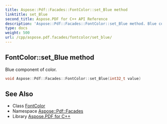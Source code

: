 ```yaml
---
title: Aspose::Pdf::Facades::FontColor::set_Blue method
linktitle: set_Blue
second_title: Aspose.PDF for C++ API Reference
description: 'Aspose::Pdf::Facades::FontColor::set_Blue method. Blue component of color in C++.'
type: docs
weight: 500
url: /cpp/aspose.pdf.facades/fontcolor/set_blue/
---
```

## FontColor::set_Blue method


Blue component of color.

```cpp
void Aspose::Pdf::Facades::FontColor::set_Blue(int32_t value)
```

## See Also

* Class [FontColor](../)
* Namespace [Aspose::Pdf::Facades](../../)
* Library [Aspose.PDF for C++](../../../)
